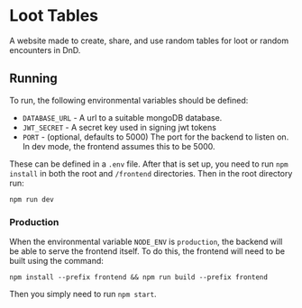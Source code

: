 # Loot Tables

A website made to create, share, and use random tables for loot or random encounters in DnD.

## Running

To run, the following environmental variables should be defined:
* `DATABASE_URL` - A url to a suitable mongoDB database.
* `JWT_SECRET` - A secret key used in signing jwt tokens
* `PORT` - (optional, defaults to 5000) The port for the backend to listen on. In dev mode, the frontend assumes this to be 5000.

These can be defined in a `.env` file. After that is set up, you need to run `npm install` in both the root and `/frontend` directories. Then in the root directory run:

```npm run dev```

### Production

When the environmental variable `NODE_ENV` is `production`, the backend will be able to serve the frontend itself. To do this, the frontend will need to be built using the command:

```npm install --prefix frontend && npm run build --prefix frontend```

Then you simply need to run `npm start`.